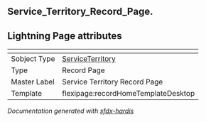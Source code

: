 ## Service_Territory_Record_Page.

## Lightning Page attributes

|<!-- -->|<!-- -->|
|:---|:---|
|Sobject Type|[ServiceTerritory](../objects/ServiceTerritory.md)|
|Type| Record Page|
|Master Label|Service Territory Record Page|
|Template|flexipage:recordHomeTemplateDesktop|




<!-- Page description -->


_Documentation generated with [sfdx-hardis](https://sfdx-hardis.cloudity.com)_
